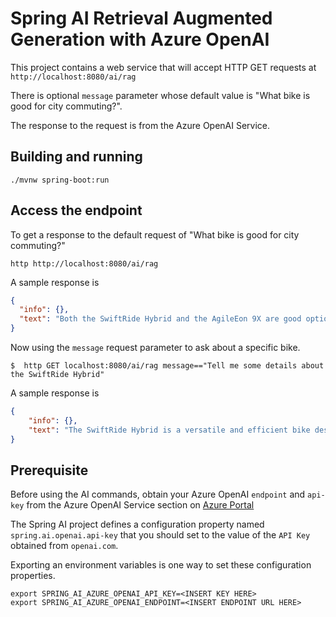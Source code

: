 # Spring AI Retrieval Augmented Generation with Azure OpenAI

This project contains a web service that will accept HTTP GET requests at
`http://localhost:8080/ai/rag`

There is optional `message` parameter whose default value is "What bike is good for city commuting?".

The response to the request is from the Azure OpenAI Service.


## Building and running

```
./mvnw spring-boot:run
```

## Access the endpoint

To get a response to the default request of "What bike is good for city commuting?"

```shell
http http://localhost:8080/ai/rag
```
A sample response is

```json
{
  "info": {},
  "text": "Both the SwiftRide Hybrid and the AgileEon 9X are good options for city commuting, as they are designed for daily commutes and recreational rides. They both have efficient electric assist, integrated lights, and components that provide a comfortable and reliable cycling experience. Ultimately, the choice depends on your personal preferences and needs."
}
```

Now using the `message` request parameter to ask about a specific bike.

```shell
$  http GET localhost:8080/ai/rag message=="Tell me some details about the SwiftRide Hybrid"
```

A sample response is

```json
{
    "info": {},
    "text": "The SwiftRide Hybrid is a versatile and efficient bike designed for riders who want a smooth and enjoyable ride on various terrains. It features a lightweight and durable aluminum frame, a powerful electric motor that offers a speedy assist, a removable and fully-integrated 500Wh battery, a 10-speed Shimano drivetrain, hydraulic disc brakes for precise stopping power, wide puncture-resistant tires for stability, and integrated lights for enhanced visibility. The bike is priced at $3999.99."
}
```

## Prerequisite

Before using the AI commands, obtain your Azure OpenAI `endpoint` and `api-key` from the Azure OpenAI Service section on [Azure Portal](https://portal.azure.com)

The Spring AI project defines a configuration property named `spring.ai.openai.api-key` that you should set to the value of the `API Key` obtained from `openai.com`.

Exporting an environment variables is one way to set these configuration properties.
```shell
export SPRING_AI_AZURE_OPENAI_API_KEY=<INSERT KEY HERE>
export SPRING_AI_AZURE_OPENAI_ENDPOINT=<INSERT ENDPOINT URL HERE>
```
